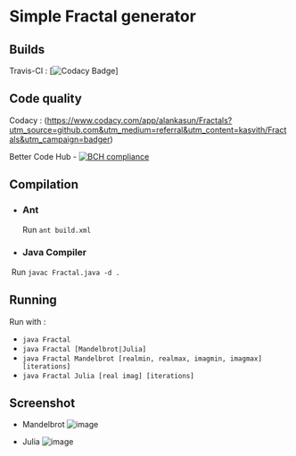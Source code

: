 # Simple Fractal generator

## Builds

Travis-CI : [![Codacy Badge](https://api.codacy.com/project/badge/Grade/fbd8b9de9eeb4b058e73344221bda6ce)]

## Code quality

Codacy : (https://www.codacy.com/app/alankasun/Fractals?utm_source=github.com&utm_medium=referral&utm_content=kasvith/Fractals&utm_campaign=badger)

Better Code Hub - [![BCH compliance](https://bettercodehub.com/edge/badge/kasvith/Fractals?branch=master)](https://bettercodehub.com/)

## Compilation

- ### Ant
  Run `ant build.xml`
  
- ### Java Compiler
  Run `javac Fractal.java -d .`
  
## Running
  Run with :
  - `java Fractal`
  - `java Fractal [Mandelbrot|Julia]`
  - `java Fractal Mandelbrot [realmin, realmax, imagmin, imagmax] [iterations]`
  - `java Fractal Julia [real imag] [iterations]`
  
## Screenshot

- Mandelbrot
![image](https://user-images.githubusercontent.com/13379595/29001481-52bf052c-7aa9-11e7-974f-a0f750bf6704.png)

- Julia
![image](https://user-images.githubusercontent.com/13379595/29001485-77135e3c-7aa9-11e7-824a-b25b3236038b.png)
